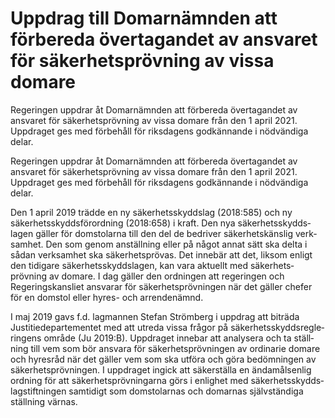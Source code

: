 # Uppdrag till Domarnämnden att förbereda övertagandet av ansvaret för säkerhetsprövning av vissa domare

Regeringen uppdrar åt Domarnämnden att förbereda övertagandet av ansvaret för säkerhetsprövning av vissa domare från den 1 april 2021. Uppdraget ges med förbehåll för riksdagens godkännande i nödvändiga delar.

Regeringen uppdrar åt Domarnämnden att förbereda övertagandet av ansvaret för säkerhetsprövning av vissa domare från den 1 april 2021. Uppdraget ges med förbehåll för riksdagens godkännande i nödvändiga delar.

Den 1 april 2019 trädde en ny säkerhets­skyddslag (2018:585) och ny säkerhets­skydds­förord­ning (2018:658) i kraft. Den nya säkerhets­skydds­lagen gäller för dom­stolarna till den del de bedriver säkerhets­känslig verk­samhet. Den som genom anställ­ning eller på något annat sätt ska delta i sådan verk­sam­het ska säker­hets­prövas. Det innebär att det, liksom enligt den tidigare säker­hets­skydds­lagen, kan vara aktuellt med säker­hets­prövning av domare. I dag gäller den ord­ningen att regeringen och Regerings­kansliet ansvarar för säker­hets­pröv­ningen när det gäller chefer för en dom­stol eller hyres- och arrende­nämnd.

I maj 2019 gavs f.d. lag­mannen Stefan Strömberg i uppdrag att biträda Justitie­departementet med att utreda vissa frågor på säker­hets­skydds­regle­ringens område (Ju 2019:B). Upp­draget inne­bar att analy­sera och ta ställ­ning till vem som bör ansvara för säker­hets­pröv­ningen av ordi­narie domare och hyres­råd när det gäller vem som ska utföra och göra bedöm­ningen av säker­hets­prövningen. I upp­draget ingick att säker­ställa en ända­måls­enlig ordning för att säker­hets­prövningarna görs i enlig­het med säker­hets­skydds­lag­stift­ningen samtidigt som dom­stolar­nas och domarnas själv­stän­diga ställ­ning värnas.
